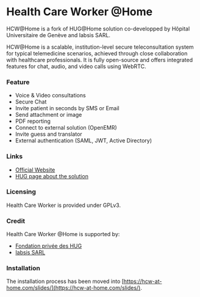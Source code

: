 # Health Care Worker @Home

HCW@Home is a fork of HUG@Home solution co-developped by Hôpital Universitaire de Genève and Iabsis SARL.

HCW@Home is a scalable, institution-level secure teleconsultation system for typical telemedicine scenarios, achieved through close collaboration with healthcare professionals. It is fully open-source and offers integrated features for chat, audio, and video calls using WebRTC.

### Feature

- Voice & Video consultations
- Secure Chat
- Invite patient in seconds by SMS or Email
- Send attachment or image
- PDF reporting
- Connect to external solution (OpenEMR)
- Invite guess and translator
- External authentication (SAML, JWT, Active Directory)

### Links

- [Official Website](https://hcw-at-home.com/)
- [HUG page about the solution](https://www.hug.ch/medecine-premier-recours/hughome)

### Licensing

Health Care Worker is provided under GPLv3.

### Credit

Health Care Worker @Home is supported by:

- [Fondation privée des HUG](https://www.fondationhug.org/)
- [Iabsis SARL](https://www.iabsis.com)

### Installation

The installation process has been moved into [https://hcw-at-home.com/slides/](https://hcw-at-home.com/slides/).
